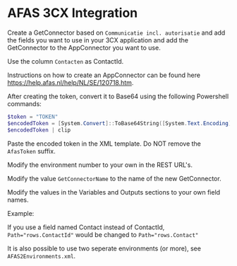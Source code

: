 # AFAS 3CX Integration

Create a GetConnector based on ```Communicatie incl. autorisatie``` and add the fields you want to use in your 3CX application and add the GetConnector to the AppConnector you want to use.

Use the column ```Contacten``` as ContactId.

Instructions on how to create an AppConnector can be found here <https://help.afas.nl/help/NL/SE/120718.htm>.

After creating the token, convert it to Base64 using the following Powershell commands:

```PowerShell
$token = "TOKEN"
$encodedToken = [System.Convert]::ToBase64String([System.Text.Encoding]::ASCII.GetBytes($token))
$encodedToken | clip
```

Paste the encoded token in the XML template. Do NOT remove the ```AfasToken``` suffix.

Modify the environment number to your own in the REST URL's.

Modify the value ```GetConnectorName``` to the name of the new GetConnector.

Modify the values in the Variables and Outputs sections to your own field names.

Example:

If you use a field named Contact instead of ContactId, ```Path="rows.ContactId"``` would be changed to ```Path="rows.Contact"```

It is also possible to use two seperate environments (or more), see `AFAS2Environments.xml`.